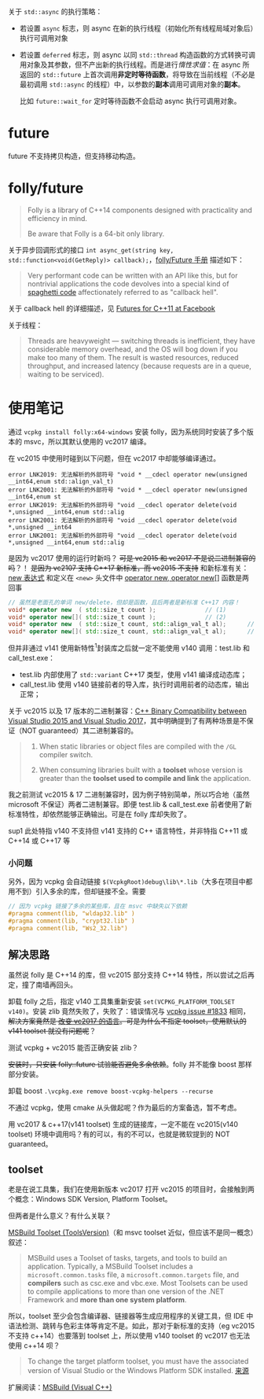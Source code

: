 关于 `std::async` 的执行策略：
- 若设置 `async` 标志，则 async 在新的执行线程（初始化所有线程局域对象后）执行可调用对象
- 若设置 `deferred` 标志，则 async 以同 `std::thread` 构造函数的方式转换可调用对象及其参数，但不产出新的执行线程。而是进行*惰性求值*：在 async 所返回的 `std::future` 上首次调用**非定时等待函数**，将导致在当前线程（不必是最初调用 `std::async` 的线程）中，以参数的**副本**调用可调用对象的**副本**。

	比如 `future::wait_for` 定时等待函数不会启动 async 执行可调用对象。

# future

future 不支持拷贝构造，但支持移动构造。

# folly/future

> Folly is a library of C++14 components designed with practicality and efficiency in mind.
> 
> Be aware that Folly is a 64-bit only library.

关于异步回调形式的接口 `int async_get(string key, std::function<void(GetReply)> callback);`，[folly/Future 手册][3] 描述如下：

> Very performant code can be written with an API like this, but for nontrivial applications the code devolves into a special kind of [spaghetti code][1] affectionately referred to as "callback hell".

关于 callback hell 的详细描述，见 [Futures for C++11 at Facebook][2]

关于线程：

> Threads are heavyweight — switching threads is inefficient, they have considerable memory overhead, and the OS will bog down if you make too many of them. The result is wasted resources, reduced throughput, and increased latency (because requests are in a queue, waiting to be serviced).

# 使用笔记

通过 `vcpkg install folly:x64-windows` 安装 folly，因为系统同时安装了多个版本的 msvc，所以其默认使用的 vc2017 编译。

在 vc2015 中使用时碰到以下问题，但在 vc2017 中却能够编译通过。

```
error LNK2019: 无法解析的外部符号 "void * __cdecl operator new(unsigned __int64,enum std::align_val_t)
error LNK2001: 无法解析的外部符号 "void * __cdecl operator new(unsigned __int64,enum st
error LNK2019: 无法解析的外部符号 "void __cdecl operator delete(void *,unsigned __int64,enum std::alig
error LNK2001: 无法解析的外部符号 "void __cdecl operator delete(void *,unsigned __int64
error LNK2001: 无法解析的外部符号 "void __cdecl operator delete(void *,unsigned __int64,enum std::alig
```

是因为 vc2017 使用的运行时新吗？ ~~可是 vc2015 和 vc2017 不是说二进制兼容的吗~~？！ ~~是因为 vc2107 支持 C++17 新标准，而 vc2015 不支持~~ 和新标准有关：[new 表达式][9] 和定义在 `<new>` 头文件中 [operator new, operator new[]][10] 函数是两回事

```cpp
// 虽然是老面孔的单词 new/delete，但却是函数，且后两者是新标准 C++17 内容！
void* operator new  ( std::size_t count );				// (1)	
void* operator new[]( std::size_t count );				// (2)	
void* operator new  ( std::size_t count, std::align_val_t al);		// (3)	(C++17 起)
void* operator new[]( std::size_t count, std::align_val_t al);		// (4)	(C++17 起)
```

但并非通过 v141 使用新特性<sup>1</sup>封装库之后就一定不能使用 v140 调用：test.lib 和 call_test.exe：
- test.lib 内部使用了 `std::variant` C++17 类型，使用 v141 编译成动态库；
- call_test.lib 使用 v140 链接前者的导入库，执行时调用前者的动态库，输出正常； 

关于 vc2015 以及 17 版本的二进制兼容：[C++ Binary Compatibility between Visual Studio 2015 and Visual Studio 2017][4]，其中明确提到了有两种场景是不保证（NOT guaranteed）其二进制兼容的。

> 1. When static libraries or object files are compiled with the `/GL` compiler switch.
> 
> 2. When consuming libraries built with a **toolset** whose version is greater than the **toolset used to compile and link** the application. 

我之前测试 vc2015 & 17 二进制兼容时，因为例子特别简单，所以巧合地（虽然 microsoft 不保证）两者二进制兼容。即便 test.lib & call_test.exe 前者使用了新标准特性，却依然能够正确输出。可是在 folly 库却失败了。

sup1 此处特指 v140 不支持但 v141 支持的 C++ 语言特性，并非特指 C++11 或 C++14 或 C++17 等

### 小问题

另外，因为 vcpkg 会自动链接 `$(VcpkgRoot)debug\lib\*.lib`（大多在项目中都用不到）引入多余的库，但却链接不全。需要
```cpp
// 因为 vcpkg 链接了多余的某些库，且在 msvc 中缺失以下依赖
#pragma comment(lib, "wldap32.lib" )
#pragma comment(lib, "crypt32.lib" )
#pragma comment(lib, "Ws2_32.lib")
```

## 解决思路

虽然说 folly 是 C++14 的库，但 vc2015 部分支持 C++14 特性，所以尝试之后再定，撞了南墙再回头。

卸载 folly 之后，指定 v140 工具集重新安装 `set(VCPKG_PLATFORM_TOOLSET v140)`。安装 zlib 竟然失败了，失败了：错误情况与 [vcpkg issue #1833][5] 相同，~~解决方案竟然是 [改变 vc2017 的语言][6]。可是为什么不指定 toolset，使用默认的 v141 toolset 就没有问题呢~~？

测试 vcpkg + vc2015 能否正确安装 zlib？

~~安装时，只安装 folly::future 试验能否避免多余依赖~~。folly 并不能像 boost 那样部分安装。

卸载 boost `.\vcpkg.exe remove boost-vcpkg-helpers --recurse`

不通过 vcpkg，使用 cmake 从头做起呢？作为最后的方案备选，暂不考虑。

用 vc2017 & c++17(v141 toolset) 生成的链接库，一定不能在 vc2015(v140 toolset) 环境中调用吗？有的可以，有的不可以，也就是微软提到的 NOT guaranteed。

## toolset

老是在说工具集，我们在使用新版本 vc2017 打开 vc2015 的项目时，会接触到两个概念：Windows SDK Version, Platform Toolset。

但两者是什么意义？有什么关联？

[MSBuild Toolset (ToolsVersion)][7]（和 msvc toolset 近似，但应该不是同一概念）叙述：

> MSBuild uses a Toolset of tasks, targets, and tools to build an application. Typically, a MSBuild Toolset includes a `microsoft.common.tasks` file, a `microsoft.common.targets` file, and **compilers** such as csc.exe and vbc.exe. Most Toolsets can be used to compile applications to more than one version of the .NET Framework and **more than one system platform**. 

所以，toolset 至少会包含编译器、链接器等生成应用程序的关键工具，但 IDE 中语法检测、跳转与色彩主体等肯定不是。如此，那对于新标准的支持（eg vc2015 不支持 c++14）也要落到 toolset 上，所以使用 v140 toolset 的 vc2017 也无法使用 c++14 呗？ 

> To change the target platform toolset, you must have the associated version of Visual Studio or the Windows Platform SDK installed. [来源][8]

扩展阅读：[MSBuild (Visual C++)](https://docs.microsoft.com/zh-cn/cpp/build/msbuild-visual-cpp?view=vs-2017)

[1]:https://zh.wikipedia.org/wiki/%E9%9D%A2%E6%9D%A1%E5%BC%8F%E4%BB%A3%E7%A0%81
[2]:https://code.fb.com/developer-tools/futures-for-c-11-at-facebook/
[3]:https://github.com/facebook/folly/blob/master/folly/docs/Futures.md
[4]:https://docs.microsoft.com/en-us/cpp/porting/binary-compat-2015-2017?view=vs-2017
[5]:https://github.com/Microsoft/vcpkg/issues/1833
[6]:https://stackoverflow.com/a/43762131/6728820
[7]:https://docs.microsoft.com/en-us/visualstudio/msbuild/msbuild-toolset-toolsversion?view=vs-2017
[8]:https://docs.microsoft.com/zh-cn/cpp/build/how-to-modify-the-target-framework-and-platform-toolset?view=vs-2017
[9]:https://zh.cppreference.com/w/cpp/language/new
[10]:https://zh.cppreference.com/w/cpp/memory/new/operator_new